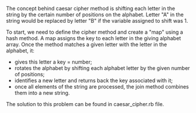 The concept behind caesar cipher method is shifting each letter in the string by the certain number of positions on the alphabet. Letter "A" in the string would be replaced by letter "B" if the variable assigned to shift was 1.

To start, we need to define the cipher method and create a "map" using a hash method. A map assigns the key to each letter in the giving alphabet array. Once the method matches a given letter with the letter in the alphabet, it:

* gives this letter a key = number;
* rotates the alphabet by shifting each alphabet letter by the given number of positions;
* identifies a new letter and returns back the key associated with it;
* once all elements of the string are processed, the join method combines them into a new string.


The solution to this problem can be found in caesar_cipher.rb file.
